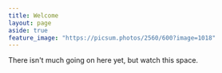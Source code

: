```yaml
---
title: Welcome
layout: page
aside: true
feature_image: "https://picsum.photos/2560/600?image=1018"
---
```


There isn't much going on here yet, but watch this space.
